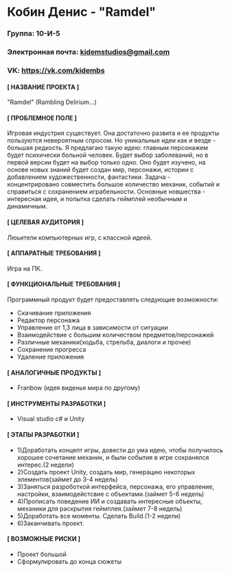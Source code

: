 # Кобин Денис - "Ramdel"
### Группа: 10-И-5
### Электронная почта: kidemstudios@gmail.com
### VK: https://vk.com/kidembs
#### [ НАЗВАНИЕ ПРОЕКТА ]
"Ramdel" (Rambling Delirium...)
#### [ ПРОБЛЕМНОЕ ПОЛЕ ]
Игровая индустрия существует. Она достаточно развита и ее продукты пользуются невероятным спросом. Но уникальные идеи как и везде - большая редкость. Я предлагаю такую идею: главным персонажем будет психически больной человек. Будет выбор заболеваний, но в первой версии будет на выбор только одно. Оно будет изучено, на основе новых знаний будет создан мир, персонажи, истории с добавлением художественности, фантастики. Задача - концентрировано совместить большое количество механик, событий и справиться с сохранением играбельности. Основные новшества - интересная идея, и попытка сделать геймплей необычным и динамичным.
#### [ ЦЕЛЕВАЯ АУДИТОРИЯ ]
Люьители компьютерных игр, с классной идеей.
#### [ АППАРАТНЫЕ ТРЕБОВАНИЯ ]
Игра на ПК.
#### [ ФУНКЦИОНАЛЬНЫЕ ТРЕБОВАНИЯ ]
Программный продукт будет предоставлять следующие возможности:
* Скачивание приложения
* Редактор персонажа
* Управление от 1,3 лица в зависимости от ситуации
* Взаимодействие с большим количеством предметов/персонажей
* Различные механики(ходьба, стрельба, диалоги и прочее)
* Сохранение прогресса
* Удаление приложения
#### [ АНАЛОГИЧНЫЕ ПРОДУКТЫ ]
* Franbow (идея виденья мира по другому)
#### [ ИНСТРУМЕНТЫ РАЗРАБОТКИ ]
* Visual studio c# и Unity
#### [ ЭТАПЫ РАЗРАБОТКИ ]
* 1)Доработать концепт игры, довести до ума идею, чтобы получилось хорошее сочетание механик, и были события в игре сохранялся интерес.(2 недели)
* 2)Создать проект Unity, создать мир, генерацию некоторых элементов(займет до 3-4 недель)
* 3)Заняться разроботкой интерфейса, персонажа, его управление, настройки, взаимодейстсвие с объектами.(займет 5-6 недель)
* 4)Прописать поведение ИИ и создавать интересные объекты, механики для раскрытия геймплея.(займет 7-8 недель)
* 5)Доработать все моменты. Сделать Build.(1-2 недели)
* 6)Заканчивать проект.

#### [ ВОЗМОЖНЫЕ РИСКИ ]
* Проект большой
* Сформулировать до конца сюжеты
